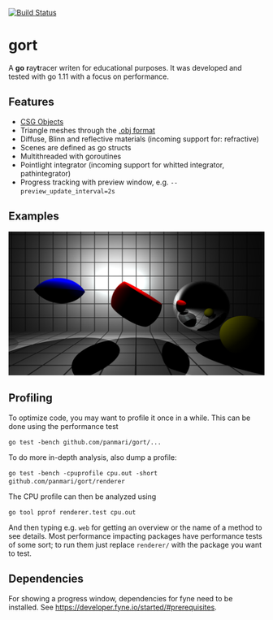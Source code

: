 [![Build Status](https://travis-ci.com/panmari/gort.svg?branch=master)](https://travis-ci.com/panmari/gort)

# gort 

A **go** **r**ay**t**racer writen for educational purposes. It was developed and tested with go 1.11 with a focus on
performance.

## Features

* [CSG Objects](http://en.wikipedia.org/wiki/Constructive_solid_geometry)
* Triangle meshes through the [.obj format](http://en.wikipedia.org/wiki/Wavefront_OBJ)
* Diffuse, Blinn and reflective materials (incoming support for: refractive)
* Scenes are defined as go structs
* Multithreaded with goroutines
* Pointlight integrator (incoming support for whitted integrator, pathintegrator)
* Progress tracking with preview window, e.g. `--preview_update_interval=2s`

## Examples

![CSG example scene](/output/test_scene_csg.png)

## Profiling

To optimize code, you may want to profile it once in a while. This can be done using the performance test

    go test -bench github.com/panmari/gort/...

To do more in-depth analysis, also dump a profile:

    go test -bench -cpuprofile cpu.out -short github.com/panmari/gort/renderer

The CPU profile can then be analyzed using

    go tool pprof renderer.test cpu.out

And then typing e.g. `web` for getting an overview or the name of a method to see details. Most performance impacting
packages have performance tests of some sort; to run them just replace `renderer/` with the package you want to test. 

## Dependencies

For showing a progress window, dependencies for fyne need to be installed. See https://developer.fyne.io/started/#prerequisites.